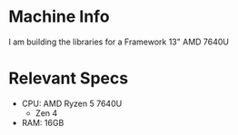 # Machine Info
I am building the libraries for a Framework 13" AMD 7640U
# Relevant Specs
* CPU: AMD Ryzen 5 7640U
    * Zen 4
* RAM: 16GB
